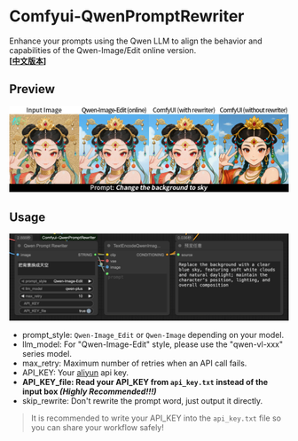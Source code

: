 # Comfyui-QwenPromptRewriter
Enhance your prompts using the Qwen LLM to align the behavior and capabilities of the Qwen-Image/Edit online version.  
**[[中文版本](./readme_zh.md)]**

## Preview
![](./img/preview.jpg)

## Usage
![](./img/nodes.png)  

- prompt\_style: `Qwen-Image_Edit` or `Qwen-Image` depending on your model.  
- llm\_model: For "Qwen-Image-Edit" style, please use the "qwen-vl-xxx" series model.    
- max\_retry: Maximum number of retries when an API call fails.  
- API\_KEY: Your [aliyun](https://www.aliyun.com/product/bailian) api key.  
- **API\_KEY\_file: Read your API_KEY from  `api_key.txt` instead of the input box _(Highly Recommended!!!)_**  
- skip\_rewrite: Don't rewrite the prompt word, just output it directly.  

>  It is recommended to write your API_KEY into the `api_key.txt` file so you can share your workflow safely!
